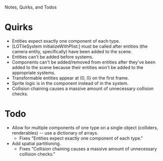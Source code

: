 Notes, Quirks, and Todos

# Quirks

* Entities expect exactly one component of each type.
* [LGTileSystem initializeWithPlist:] must be called after entities (the camera entity, specifically) have been added to the scene.
* Entities can't be added before systems.
* Components can't be added/removed from entities after they've been added to the scene because their entities won't be added to the appropriate systems.
* Transformable entities appear at (0, 0) on the first frame.
* Sprite logic is in the component instead of in the system.
* Collision chaining causes a massive amount of unnecessary collision checks.

# Todo

* Allow for multiple components of one type on a single object (colliders, renderables) -- use a dictionary of arrays.
	* Fixes "Entities expect exactly one component of each type."
* Add spatial partitioning.
	* Fixes "Collision chaining causes a massive amount of unnecessary collision checks."